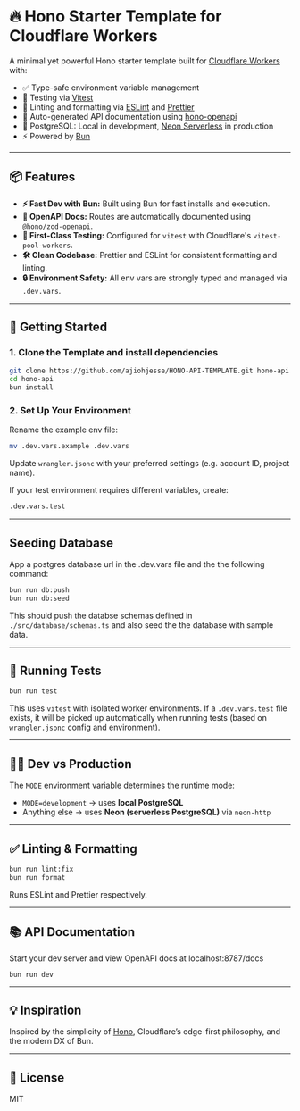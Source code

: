 # 🔥 Hono Starter Template for Cloudflare Workers

A minimal yet powerful Hono starter template built for [Cloudflare Workers](https://developers.cloudflare.com/workers/) with:

- ✅ Type-safe environment variable management
- 🧪 Testing via [Vitest](https://vitest.dev/)
- 🧼 Linting and formatting via [ESLint](https://eslint.org/) and [Prettier](https://prettier.io/)
- 📖 Auto-generated API documentation using [hono-openapi](https://github.com/honojs/hono-openapi)
- 🐘 PostgreSQL: Local in development, [Neon Serverless](https://neon.tech/) in production
- ⚡ Powered by [Bun](https://bun.sh/)

---

## 📦 Features

- **⚡ Fast Dev with Bun:** Built using Bun for fast installs and execution.
- **📘 OpenAPI Docs:** Routes are automatically documented using `@hono/zod-openapi`.
- **🧪 First-Class Testing:** Configured for `vitest` with Cloudflare's `vitest-pool-workers`.
- **🛠️ Clean Codebase:** Prettier and ESLint for consistent formatting and linting.
- **🔒 Environment Safety:** All env vars are strongly typed and managed via `.dev.vars`.

---

## 🚀 Getting Started

### 1. Clone the Template and install dependencies

```bash
git clone https://github.com/ajiohjesse/HONO-API-TEMPLATE.git hono-api
cd hono-api
bun install
```

### 2. Set Up Your Environment

Rename the example env file:

```bash
mv .dev.vars.example .dev.vars
```

Update `wrangler.jsonc` with your preferred settings (e.g. account ID, project name).

If your test environment requires different variables, create:

```bash
.dev.vars.test
```

---

## Seeding Database

App a postgres database url in the .dev.vars file and the the following command:

```bash
bun run db:push
bun run db:seed
```

This should push the databse schemas defined in `./src/database/schemas.ts` and also seed the
the database with sample data.

---

## 🧪 Running Tests

```bash
bun run test
```

This uses `vitest` with isolated worker environments. If a `.dev.vars.test` file exists, it will be picked up automatically when running tests (based on `wrangler.jsonc` config and environment).

---

## 🧑‍💻 Dev vs Production

The `MODE` environment variable determines the runtime mode:

- `MODE=development` → uses **local PostgreSQL**
- Anything else → uses **Neon (serverless PostgreSQL)** via `neon-http`

---

## ✅ Linting & Formatting

```bash
bun run lint:fix
bun run format
```

Runs ESLint and Prettier respectively.

---

## 📚 API Documentation

Start your dev server and view OpenAPI docs at localhost:8787/docs

```
bun run dev
```

---

## 💡 Inspiration

Inspired by the simplicity of [Hono](https://hono.dev/), Cloudflare’s edge-first philosophy, and the modern DX of Bun.

---

## 📜 License

MIT
